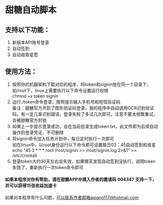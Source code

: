 # 甜糖自动脚本

## 支持以下功能：
1. 新版本API账号登录
2. 自动签到
3. 自动收取星愿

## 使用方法：
1. 按照你的机器架构下载对应的程序，将token和signin放在同一个目录下，如/root下，linux上需要执行以下命令设置运行权限  
   chmod +x token signin
2. 运行./token命令登录，按照提示输入手机号和短信验证码  
   备注：甜糖官方开启了图形验证码登录，我的程序中自动调用OCR识别验证码，有一定几率识别错误，登录失败了多试几次即可。注意不要太频繁重试，会被甜糖官方封锁
3. 如果上一步提示登录成功，会在当前目录生成token.txt，此文件即为后续自动操作的登录凭证，不可删除
4. 将signin命令加入任务计划中，每日定时执行一次即可  
   如在linux中，以root身份运行以下命令即可设置每日03：45自动签到和收星  
   echo "45 3 * * * root /root/signin >> /root/signin.log 2>&1" >> /etc/crontab
5. 登录token大约30天左右会失效，如果哪天发现自动签到没执行，说明token失效了，重新执行一次token命令即可


#### 如果本程序对你有帮助，请在甜糖APP中填入作者的邀请码 004347 支持一下，并可以获得15张收益加速卡


如果对本程序有什么问题，可以联系作者邮箱axiang117@hotmail.com